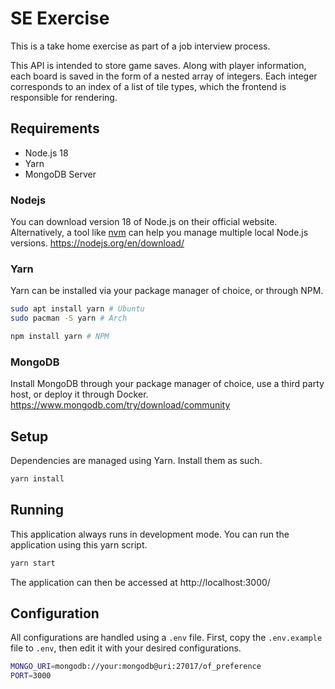 # SE Exercise
This is a take home exercise as part of a job interview process.

This API is intended to store game saves. Along with player information, each board is saved in the form of a nested array of integers. Each integer corresponds to an index of a list of tile types, which the frontend is responsible for rendering.

## Requirements
- Node.js 18
- Yarn
- MongoDB Server

### Nodejs
You can download version 18 of Node.js on their official website.
Alternatively, a tool like [nvm](https://github.com/nvm-sh/nvm) can help you manage multiple local Node.js versions.
https://nodejs.org/en/download/
### Yarn
Yarn can be installed via your package manager of choice, or through NPM.
```bash
sudo apt install yarn # Ubuntu
sudo pacman -S yarn # Arch

npm install yarn # NPM
```

### MongoDB
Install MongoDB through your package manager of choice, use a third party host, or deploy it through Docker.
https://www.mongodb.com/try/download/community

## Setup
Dependencies are managed using Yarn. Install them as such.
```bash
yarn install
```

## Running
This application always runs in development mode. You can run the application using this yarn script.
```bash
yarn start
```
The application can then be accessed at http://localhost:3000/

## Configuration
All configurations are handled using a `.env` file. First, copy the `.env.example` file to `.env`, then edit it with your desired configurations.
```bash
MONGO_URI=mongodb://your:mongodb@uri:27017/of_preference
PORT=3000
```